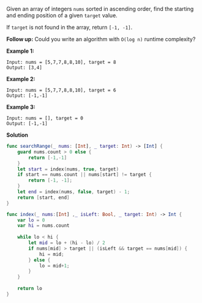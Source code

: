 Given an array of integers `nums` sorted in ascending order, find the starting and ending position of a given `target` value.

If `target` is not found in the array, return `[-1, -1]`.

**Follow up:** Could you write an algorithm with `O(log n)` runtime complexity?

 

**Example 1:**

```
Input: nums = [5,7,7,8,8,10], target = 8
Output: [3,4]
```

**Example 2:**

```
Input: nums = [5,7,7,8,8,10], target = 6
Output: [-1,-1]
```

**Example 3:**

```
Input: nums = [], target = 0
Output: [-1,-1]
```

**Solution**

```swift
func searchRange(_ nums: [Int], _ target: Int) -> [Int] {
    guard nums.count > 0 else {
        return [-1,-1]
    }
    let start = index(nums, true, target)
    if start == nums.count || nums[start] != target {
        return [-1, -1];
    }
    let end = index(nums, false, target) - 1;
    return [start, end]
}

func index(_ nums:[Int] ,_ isLeft: Bool, _ target: Int) -> Int {
    var lo = 0
    var hi = nums.count
    
    while lo < hi {
        let mid = lo + (hi - lo) / 2
        if nums[mid] > target || (isLeft && target == nums[mid]) {
            hi = mid;
        } else {
            lo = mid+1;
        }
    }
    
    return lo
}
```

